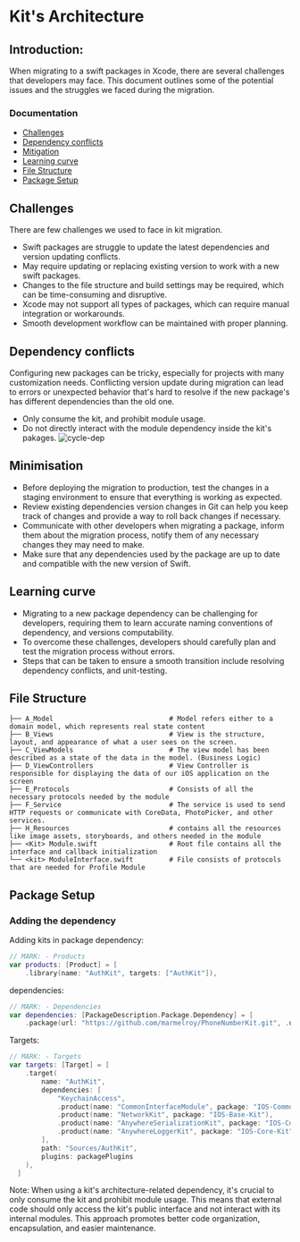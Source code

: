 # Kit's Architecture 
## Introduction: 
  
   When migrating to a swift packages in Xcode, there are several challenges that developers may face. This document outlines some of the potential issues and the struggles we faced during the migration.
   
### Documentation

- [Challenges](#Challenges)
- [Dependency conflicts](#Dependency-conflicts)
- [Mitigation](#Mitigation)
- [Learning curve](#Learning-curve)
- [File Structure](#File-Structure)
- [Package Setup](#Package-Setup)


## Challenges

There are few challenges we used to face in kit migration. 
   - Swift packages are struggle to update the latest dependencies and version updating conflicts.
   - May require updating or replacing existing version to work with a new swift packages.
   - Changes to the file structure and build settings may be required, which can be time-consuming and disruptive.
   - Xcode may not support all types of packages, which can require manual integration or workarounds.
   - Smooth development workflow can be maintained with proper planning.
        
## Dependency conflicts

  Configuring new packages can be tricky, especially for projects with many customization needs. Conflicting version update during migration can   lead to errors or unexpected behavior that's hard to resolve if the new package's has different dependencies than the old one.

   - Only consume the kit, and prohibit module usage.
   - Do not directly interact with the module dependency inside the kit's pakages.
     ![cycle-dep](https://user-images.githubusercontent.com/114584154/220047378-72df81e2-7c6d-4904-885f-864ecc1f1611.png)
    
## Minimisation 

   - Before deploying the migration to production, test the changes in a staging environment to ensure that everything is working as expected.
   - Review existing dependencies version changes in Git can help you keep track of changes and provide a way to roll back changes if                necessary.
   - Communicate with other developers when migrating a package, inform them about the migration process, notify them of any necessary changes        they may need to make.
   - Make sure that any dependencies used by the package are up to date and compatible with the new version of Swift.

## Learning curve 

  - Migrating to a new package dependency can be challenging for developers, requiring them to learn accurate naming conventions of dependency,     and versions computability.
  - To overcome these challenges, developers should carefully plan and test the migration process without errors.
  - Steps that can be taken to ensure a smooth transition include resolving dependency conflicts, and unit-testing.

## File Structure

    ├── A_Model                             # Model refers either to a domain model, which represents real state content
    ├── B_Views                             # View is the structure, layout, and appearance of what a user sees on the screen.
    ├── C_ViewModels                        # The view model has been described as a state of the data in the model. (Business Logic)
    ├── D_ViewControllers                   # View Controller is responsible for displaying the data of our iOS application on the screen
    ├── E_Protocols                         # Consists of all the necessary protocols needed by the module
    ├── F_Service                           # The service is used to send HTTP requests or communicate with CoreData, PhotoPicker, and other services.
    ├── H_Resources                         # contains all the resources like image assets, storyboards, and others needed in the module
    ├── <Kit> Module.swift                  # Root file contains all the interface and callback initialization
    └── <kit> ModuleInterface.swift         # File consists of protocols that are needed for Profile Module

## Package Setup

### Adding the dependency

Adding kits in package dependency:
``` swift
// MARK: - Products 
var products: [Product] = [
    .library(name: "AuthKit", targets: ["AuthKit"]),
```
dependencies:
``` swift 
// MARK: - Dependencies
var dependencies: [PackageDescription.Package.Dependency] = [
    .package(url: "https://github.com/marmelroy/PhoneNumberKit.git", .upToNextMajor(from: .init(3, 3, 3))),
```
Targets:
``` swift 
// MARK: - Targets
var targets: [Target] = [
    .target(
        name: "AuthKit",
        dependencies: [
            "KeychainAccess",
            .product(name: "CommonInterfaceModule", package: "IOS-Common-Interface"),
            .product(name: "NetworkKit", package: "IOS-Base-Kit"),
            .product(name: "AnywhereSerializationKit", package: "IOS-Core-Kit"),
            .product(name: "AnywhereLoggerKit", package: "IOS-Core-Kit")
        ],
        path: "Sources/AuthKit",
        plugins: packagePlugins
    ),
  ]
```
Note: When using a kit's architecture-related dependency, it's crucial to only consume the kit and prohibit module usage. This means that external code should only access the kit's public interface and not interact with its internal modules. This approach promotes better code organization, encapsulation, and easier maintenance.
